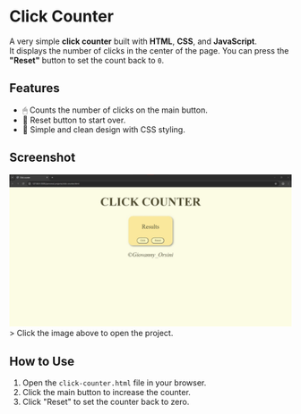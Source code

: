 # Click Counter

A very simple **click counter** built with **HTML**, **CSS**, and **JavaScript**.  
It displays the number of clicks in the center of the page. You can press the **"Reset"** button to set the count back to `0`.

## Features
- 🖱 Counts the number of clicks on the main button.
- 🔄 Reset button to start over.
- 🎨 Simple and clean design with CSS styling.

## Screenshot
<a href="click-counter.html">
    <img src="screenshot click-counter.jpg" alt="Click Counter Screenshot">
</a>
> Click the image above to open the project.

## How to Use
1. Open the `click-counter.html` file in your browser.
2. Click the main button to increase the counter.
3. Click "Reset" to set the counter back to zero.
